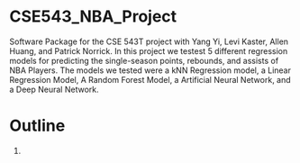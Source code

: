 # CSE543_NBA_Project
Software Package for the CSE 543T project with Yang Yi, Levi Kaster, Allen Huang, and Patrick Norrick.
In this project we testest 5 different regression models for predicting the single-season points, rebounds, and assists of NBA Players. The models we tested were a kNN Regression model, a Linear Regression Model, A Random Forest Model, a Artificial Neural Network, and a Deep Neural Network.

# Outline

1. 

